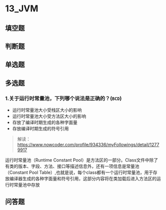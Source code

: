 # 13_JVM

## 填空题

## 判断题

## 单选题

## 多选题
### 1.关于运行时常量池，下列哪个说法是正确的？(`BCD`)
+ 运行时常量池大小受栈区大小的影响
+ 运行时常量池大小受方法区大小的影响
+ 存放了编译时期生成的各种字面量
+ 存放编译时期生成的符号引用

> 解读：https://www.nowcoder.com/profile/934336/myFollowings/detail/12779917

运行时常量池（Runtime Constant Pool）是方法区的一部分。Class文件中除了有类的版本、字段、方法、接口等描述信息外，还有一项信息是常量池（Constant Pool Table）,也就是说，每个class都有一个运行时常量池，用于存放编译器生成的各种字面量和符号引用，这部分内容将在类加载后进入方法区的运行时常量池中存放


## 问答题

